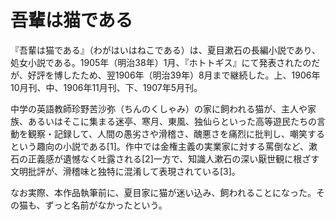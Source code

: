 # 吾輩は猫である

『吾輩は猫である』（わがはいはねこである）は、夏目漱石の長編小説であり、処女小説である。1905年（明治38年）1月、『ホトトギス』にて発表されたのだが、好評を博したため、翌1906年（明治39年）8月まで継続した。上、1906年10月刊、中、1906年11月刊、下、1907年5月刊。

中学の英語教師珍野苦沙弥（ちんのくしゃみ）の家に飼われる猫が、主人や家族、あるいはそこに集まる迷亭、寒月、東風、独仙らといった高等遊民たちの言動を観察・記録して、人間の愚劣さや滑稽さ、醜悪さを痛烈に批判し、嘲笑するという趣向の小説である[1]。作中では金権主義の実業家に対する罵倒など、漱石の正義感が遺憾なく吐露される[2]一方で、知識人漱石の深い厭世観に根ざす文明批評が、滑稽味と独特に混淆して表現されている[3]。

なお実際、本作品執筆前に、夏目家に猫が迷い込み、飼われることになった。その猫も、ずっと名前がなかったという。